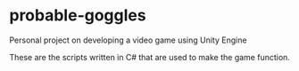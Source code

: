 # probable-goggles
Personal project on developing a video game using Unity Engine

These are the scripts written in C# that are used to make the game function.
